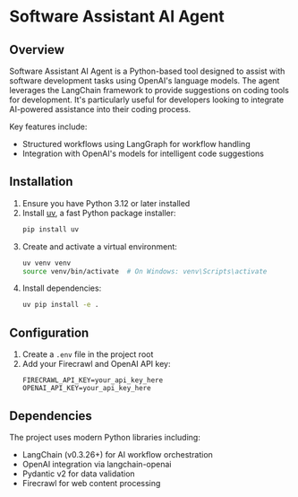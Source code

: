 # Software Assistant AI Agent

## Overview

Software Assistant AI Agent is a Python-based tool designed to assist with software development tasks using OpenAI's language models. The agent leverages the LangChain framework to provide suggestions on coding tools for development. It's particularly useful for developers looking to integrate AI-powered assistance into their coding process.

Key features include:
- Structured workflows using LangGraph for workflow handling
- Integration with OpenAI's models for intelligent code suggestions

## Installation

1. Ensure you have Python 3.12 or later installed
2. Install [uv](https://github.com/astral-sh/uv), a fast Python package installer:
   ```bash
   pip install uv
   ```
3. Create and activate a virtual environment:
   ```bash
   uv venv venv
   source venv/bin/activate  # On Windows: venv\Scripts\activate
   ```
4. Install dependencies:
   ```bash
   uv pip install -e .
   ```

## Configuration

1. Create a `.env` file in the project root
2. Add your Firecrawl and OpenAI API key:
   ```
   FIRECRAWL_API_KEY=your_api_key_here
   OPENAI_API_KEY=your_api_key_here
   ```

## Dependencies

The project uses modern Python libraries including:
- LangChain (v0.3.26+) for AI workflow orchestration
- OpenAI integration via langchain-openai
- Pydantic v2 for data validation
- Firecrawl for web content processing
